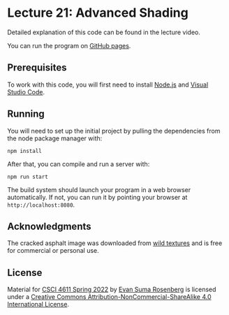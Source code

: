 # Lecture 21: Advanced Shading

Detailed explanation of this code can be found in the lecture video.

You can run the program on [GitHub pages](https://csci-4611-spring-2022.github.io/Lecture-21).

## Prerequisites

To work with this code, you will first need to install [Node.js](https://nodejs.org/en/) and [Visual Studio Code](https://code.visualstudio.com/). 

## Running

You will need to set up the initial project by pulling the dependencies from the node package manager with:

```
npm install
```

After that, you can compile and run a server with:

```
npm run start
```

The build system should launch your program in a web browser automatically.  If not, you can run it by pointing your browser at `http://localhost:8080`.

## Acknowledgments

The cracked asphalt image was downloaded from [wild textures](https://www.wildtextures.com/free-textures/seamless-cracking-asphalt-texture/) and is free for commercial or personal use.

## License

Material for [CSCI 4611 Spring 2022](https://canvas.umn.edu/courses/290928/assignments/syllabus) by [Evan Suma Rosenberg](https://illusioneering.umn.edu/) is licensed under a [Creative Commons Attribution-NonCommercial-ShareAlike 4.0 International License](http://creativecommons.org/licenses/by-nc-sa/4.0/).
